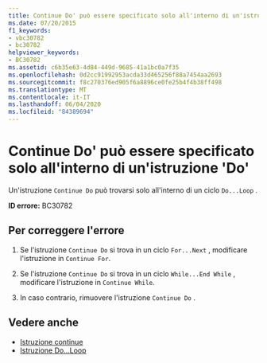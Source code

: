 ```yaml
---
title: Continue Do' può essere specificato solo all'interno di un'istruzione 'Do'
ms.date: 07/20/2015
f1_keywords:
- vbc30782
- bc30782
helpviewer_keywords:
- BC30782
ms.assetid: c6b35e63-4d84-449d-9685-41a1bc0a7f35
ms.openlocfilehash: 0d2cc91992953acda33d465256f88a7454aa2693
ms.sourcegitcommit: f8c270376ed905f6a8896ce0fe25b4f4b38ff498
ms.translationtype: MT
ms.contentlocale: it-IT
ms.lasthandoff: 06/04/2020
ms.locfileid: "84389694"
---
```

# <a name="continue-do-can-only-appear-inside-a-do-statement"></a>Continue Do' può essere specificato solo all'interno di un'istruzione 'Do'
Un'istruzione `Continue Do` può trovarsi solo all'interno di un ciclo `Do...Loop` .  
  
 **ID errore:** BC30782  
  
## <a name="to-correct-this-error"></a>Per correggere l'errore  
  
1. Se l'istruzione `Continue Do` si trova in un ciclo `For...Next` , modificare l'istruzione in `Continue For`.  
  
2. Se l'istruzione `Continue Do` si trova in un ciclo `While...End While` , modificare l'istruzione in `Continue While`.  
  
3. In caso contrario, rimuovere l'istruzione `Continue Do` .  
  
## <a name="see-also"></a>Vedere anche

- [Istruzione continue](../language-reference/statements/continue-statement.md)
- [Istruzione Do...Loop](../language-reference/statements/do-loop-statement.md)
